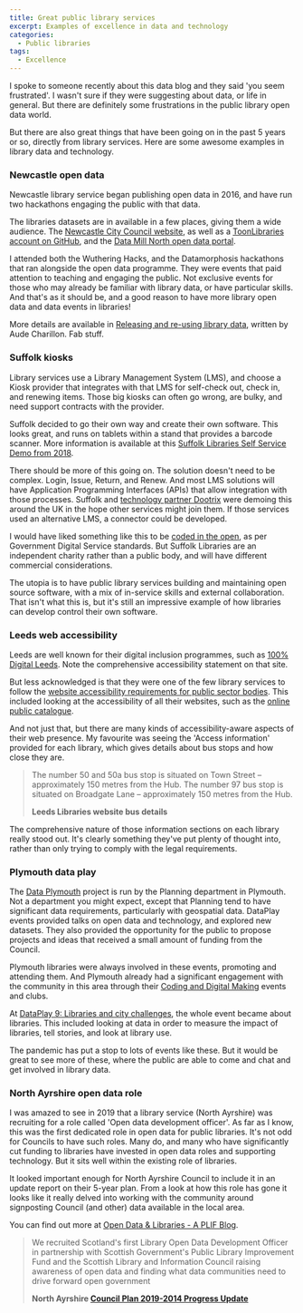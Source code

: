 ```yaml
---
title: Great public library services
excerpt: Examples of excellence in data and technology
categories:
  - Public libraries 
tags:
  - Excellence
---
```


I spoke to someone recently about this data blog and they said 'you seem frustrated'. I wasn't sure if they were suggesting about data, or life in general. But there are definitely some frustrations in the public library open data world.

But there are also great things that have been going on in the past 5 years or so, directly from library services. Here are some awesome examples in library data and technology.

### Newcastle open data

Newcastle library service began publishing open data in 2016, and have run two hackathons engaging the public with that data.

The libraries datasets are in available in a few places, giving them a wide audience. The [Newcastle City Council website](https://www.newcastle.gov.uk/local-government/access-information-and-data/open-data/libraries-data-sets), as well as a [ToonLibraries account on GitHub](https://github.com/toonlibraries), and the [Data Mill North open data portal](https://datamillnorth.org/publisher/newcastle-city-council).

I attended both the Wuthering Hacks, and the Datamorphosis hackathons that ran alongside the open data programme. They were events that paid attention to teaching and engaging the public. Not exclusive events for those who may already be familiar with library data, or have particular skills. And that's as it should be, and a good reason to have more library open data and data events in libraries!

More details are available in [Releasing and re-using library data](https://dcmslibraries.blog.gov.uk/2016/04/12/releasing-and-re-using-library-data/), written by Aude Charillon. Fab stuff.

### Suffolk kiosks

Library services use a Library Management System (LMS), and choose a Kiosk provider that integrates with that LMS for self-check out, check in, and renewing items. Those big kiosks can often go wrong, are bulky, and need support contracts with the provider.

Suffolk decided to go their own way and create their own software. This looks great, and runs on tablets within a stand that provides a barcode scanner. More information is available at this [Suffolk Libraries Self Service Demo from 2018](https://www.suffolklibraries.co.uk/about/news/self-service-demo).

There should be more of this going on. The solution doesn't need to be complex. Login, Issue, Return, and Renew. And most LMS solutions will have Application Programming Interfaces (APIs) that allow integration with those processes. Suffolk and [technology partner Dootrix](https://dootrix.com/work/suffolklibraries/) were demoing this around the UK in the hope other services might join them. If those services used an alternative LMS, a connector could be developed.

I would have liked something like this to be [coded in the open](https://gds.blog.gov.uk/2017/09/04/the-benefits-of-coding-in-the-open/), as per Government Digital Service standards. But Suffolk Libraries are an independent charity rather than a public body, and will have different commercial considerations.

The utopia is to have public library services building and maintaining open source software, with a mix of in-service skills and external collaboration. That isn't what this is, but it's still an impressive example of how libraries can develop control their own software.

### Leeds web accessibility

Leeds are well known for their digital inclusion programmes, such as [100% Digital Leeds](https://leedsdigitalinclusion.wordpress.com/). Note the comprehensive accessibility statement on that site.

But less acknowledged is that they were one of the few library services to follow the [website accessibility requirements for public sector bodies](https://www.gov.uk/guidance/accessibility-requirements-for-public-sector-websites-and-apps). This included looking at the accessibility of all their websites, such as the [online public catalogue](https://leeds.ent.sirsidynix.net.uk/client/en_GB/default/?rm=ACCESSIBILITY%2B0%7C%7C%7C1%7C%7C%7C0%7C%7C%7Ctrue).

And not just that, but there are many kinds of accessibility-aware aspects of their web presence. My favourite was seeing the 'Access information' provided for each library, which gives details about bus stops and how close they are.

> The number 50 and 50a bus stop is situated on Town Street – approximately 150 metres from the Hub. The number 97 bus stop is situated on Broadgate Lane – approximately 150 metres from the Hub.
>
> **Leeds Libraries website bus details**

The comprehensive nature of those information sections on each library really stood out. It's clearly something they've put plenty of thought into, rather than only trying to comply with the legal requirements.

### Plymouth data play

The [Data Plymouth](http://www.dataplymouth.co.uk/) project is run by the Planning department in Plymouth. Not a department you might expect, except that Planning tend to have significant data requirements, particularly with geospatial data. DataPlay events provided talks on open data and technology, and explored new datasets. They also provided the opportunity for the public to propose projects and ideas that received a small amount of funding from the Council.

Plymouth libraries were always involved in these events, promoting and attending them. And Plymouth already had a significant engagement with the community in this area through their [Coding and Digital Making](https://www.plymouth.gov.uk/libraries/childrenandyoungpeople/codinganddigitalmaking) events and clubs.

At  [DataPlay 9: Libraries and city challenges](http://www.dataplymouth.co.uk/data-play-9), the whole event became about libraries. This included looking at data in order to measure the impact of libraries, tell stories, and look at library use.

The pandemic has put a stop to lots of events like these. But it would be great to see more of these, where the public are able to come and chat and get involved in library data.

### North Ayrshire open data role

I was amazed to see in 2019 that a library service (North Ayrshire) was recruiting for a role called 'Open data development officer'. As far as I know, this was the first dedicated role in open data for public libraries. It's not odd for Councils to have such roles. Many do, and many who have significantly cut funding to libraries have invested in open data roles and supporting technology. But it sits well within the existing role of libraries.

It looked important enough for North Ayrshire Council to include it in an update report on their 5-year plan. From a look at how this role has gone it looks like it really delved into working with the community around signposting Council (and other) data available in the local area.

You can find out more at [Open Data & Libraries - A PLIF Blog](https://scottishlibraries.org/about-us/news/open-data-libraries-a-plif-blog/).

> We recruited Scotland's first Library Open Data Development Officer in partnership with Scottish Government's Public Library Improvement Fund and the Scottish Library and Information Council raising awareness of open data and finding what data communities need to drive forward open government
>
> **North Ayrshire [Council Plan 2019-2014 Progress Update](https://www.north-ayrshire.gov.uk/Documents/CorporateServices/ChiefExecutive/PolicyandPerformance/council-plan-progress-report-2019-20-q4.pdf)**


